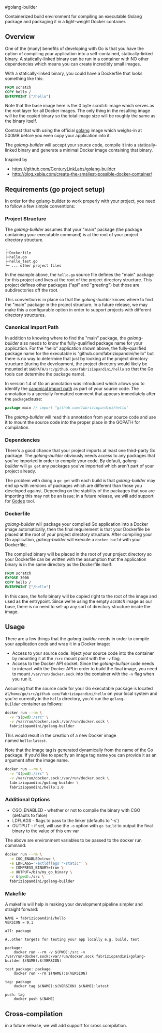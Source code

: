 #golang-builder

Containerized build environment for compiling an executable Golang package and packaging it in a light-weight Docker container.

## Overview

One of the (many) benefits of developing with Go is that you have the option of compiling your application into a self-contained, statically-linked binary. A statically-linked binary can be run in a container with NO other dependencies which means you can create incredibly small images.

With a statically-linked binary, you could have a Dockerfile that looks something like this:

```dockerfile
FROM scratch
COPY hello /
ENTRYPOINT ["/hello"]
```

Note that the base image here is the 0 byte *scratch* image which serves as the root layer for all Docker images. The only thing in the resulting image will be the copied binary so the total image size will be roughly the same as the binary itself.

Contrast that with using the official [golang](https://registry.hub.docker.com/u/library/golang/) image which weighs-in at 500MB before you even copy your application into it.

The *golang-builder* will accept your source code, compile it into a statically-linked binary and generate a minimal Docker image containing that binary.

Inspired by 
- https://github.com/CenturyLinkLabs/golang-builder
- http://blog.xebia.com/create-the-smallest-possible-docker-container/

## Requirements (go project setup)

In order for the golang-builder to work properly with your project, you need to follow a few simple conventions:

### Project Structure

The *golang-builder* assumes that your "main" package (the package containing your executable command) is at the root of your project directory structure.

```
.
├─Dockerfile
├─hello.go
├─hello_test.go
└─ ... other project files 
```

In the example above, the `hello.go` source file defines the "main" package for this project and lives at the root of the project directory structure. This project defines other packages ("api" and "greeting") but those are subdirectories off the root.

This convention is in place so that the *golang-builder* knows where to find the "main" package in the project structure. In a future release, we may make this a configurable option in order to support projects with different directory structures.

### Canonical Import Path

In addition to knowing where to find the "main" package, the *golang-builder* also needs to know the fully-qualified package name for your application. For the "hello" application shown above, the fully-qualified package name for the executable is "github.com/fabriziopandini/hello" but there is no way to determine that just by looking at the project directory structure (during the development, the project directory would likely be mounted at `$GOPATH/src/github.com/fabriziopandini/hello` so that the Go tools can determine the package name).

In version 1.4 of Go an annotation was introduced which allows you to identify the [canonical import path](https://golang.org/doc/go1.4#canonicalimports) as part of your source code. The annotation is a specially formatted comment that appears immediately after the `package`clause:

```go
package main // import "github.com/fabriziopandini/hello"
```

The *golang-builder* will read this annotation from your source code and use it to mount the source code into the proper place in the GOPATH for compilation.

### Dependencies

There's a good chance that your project imports at least one third-party Go package. The *golang-builder* obviously needs access to any packages that you've imported in order to compile your code. By default, *golang-builder* will `go get` any packages you've imported which aren't part of your project already.

The problem with doing a `go get` with each build is that *golang-builder* may end up with versions of packages which are different than those you developed against. Depending on the stability of the packages that you are importing this may not be an issue; in a future release, we will add support for [Godep](https://github.com/tools/godep#readme) tool.

### Dockerfile

*golang-builder* will package your compiled Go application into a Docker image automatically, then the final requirement is that your Dockerfile be placed at the root of your project directory structure. After compiling your Go application, *golang-builder* will execute a `docker build` with your Dockerfile.

The compiled binary will be placed in the root of your project directory so your Dockerfile can be written with the assumption that the application binary is in the same directory as the Dockerfile itself:

```dockerfile
FROM scratch
EXPOSE 3000
COPY hello /
ENTRYPOINT ["/hello"]
```

In this case, the *hello* binary will be copied right to the root of the image and used as the entrypoint. Since we're using the empty *scratch* image as our base, there is no need to set-up any sort of directory structure inside the image.

## Usage

There are a few things that the *golang-builder* needs in order to compile your application code and wrap it in a Docker image:

- Access to your source code. Inject your source code into the container by mounting it at the `/src` mount point with the `-v` flag.
- Access to the Docker API socket. Since the *golang-builder* code needs to interact with the Docker API in order to build the final image, you need to mount `/var/run/docker.sock` into the container with the `-v` flag when you run it. 

Assuming that the source code for your Go executable package is located at`/home/go/src/github.com/fabriziopandini/hello` on your local system and you're currently in the `hello` directory, you'd run the `golang-builder` container as follows:

```bash
docker run --rm \
  -v "$(pwd):/src" \
  -v /var/run/docker.sock:/var/run/docker.sock \
  fabriziopandini/golang-builder
```

This would result in the creation of a new Docker image named `hello:latest`.

Note that the image tag is generated dynamically from the name of the Go package. If you'd like to specify an image tag name you can provide it as an argument after the image name.

```bash
docker run --rm \
  -v "$(pwd):/src" \
  -v /var/run/docker.sock:/var/run/docker.sock \
  fabriziopandini/golang-builder \
  fabriziopandini/hello:1.0
```

### Additional Options

- CGO_ENABLED - whether or not to compile the binary with CGO (defaults to false)
- LDFLAGS - flags to pass to the linker (defaults to '-s')
- OUTPUT - if set, will use the `-o` option with `go build` to output the final binary to the value of this env var

The above are environment variables to be passed to the docker run command:

```bash
docker run --rm \
  -e CGO_ENABLED=true \
  -e LDFLAGS='-extldflags "-static"' \
  -e COMPRESS_BINARY=true \
  -e OUTPUT=/bin/my_go_binary \
  -v $(pwd):/src \
  fabriziopandini/golang-builder
```

### Makefile

A makefile will help in making your development pipeline simpler and straight forward:

```
NAME = fabriziopandini/hello
VERSION = 0.1

all: package

#..other targets for testing your app locally e.g. build, test

package:
	docker run --rm -v $(PWD):/src -v /var/run/docker.sock:/var/run/docker.sock fabriziopandini/golang-builder $(NAME):$(VERSION)

test_package: package
	docker run --rm $(NAME):$(VERSION)

tag: package
	docker tag $(NAME):$(VERSION) $(NAME):latest
    
push: tag
	docker push $(NAME)
```



## Cross-compilation

in a future release, we will add support for cross compilation.
